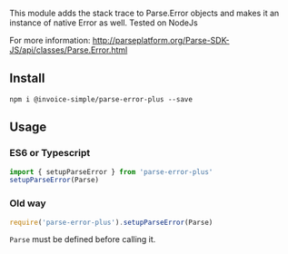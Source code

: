 This module adds the stack trace to Parse.Error objects and makes it an instance of native Error as well.
Tested on NodeJs

For more information: http://parseplatform.org/Parse-SDK-JS/api/classes/Parse.Error.html

## Install
`npm i @invoice-simple/parse-error-plus --save`

## Usage
### ES6 or Typescript

```ts
import { setupParseError } from 'parse-error-plus'
setupParseError(Parse)
```

### Old way

```js
require('parse-error-plus').setupParseError(Parse)
```

`Parse` must be defined before calling it.
